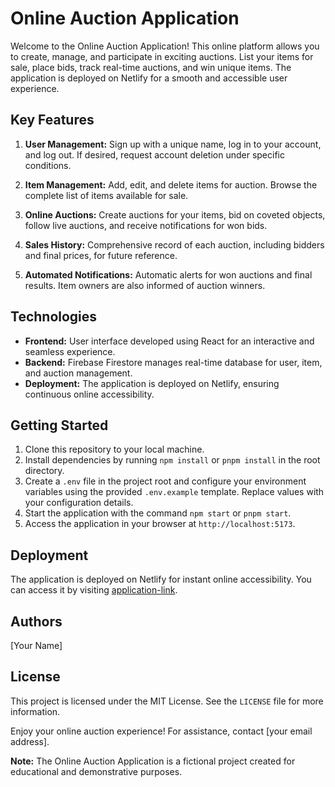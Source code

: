 # Online Auction Application

Welcome to the Online Auction Application! This online platform allows you to create, manage, and participate in exciting auctions. List your items for sale, place bids, track real-time auctions, and win unique items. The application is deployed on Netlify for a smooth and accessible user experience.

## Key Features

1. **User Management:** Sign up with a unique name, log in to your account, and log out. If desired, request account deletion under specific conditions.

2. **Item Management:** Add, edit, and delete items for auction. Browse the complete list of items available for sale.

3. **Online Auctions:** Create auctions for your items, bid on coveted objects, follow live auctions, and receive notifications for won bids.

4. **Sales History:** Comprehensive record of each auction, including bidders and final prices, for future reference.

5. **Automated Notifications:** Automatic alerts for won auctions and final results. Item owners are also informed of auction winners.

## Technologies 

- **Frontend:** User interface developed using React for an interactive and seamless experience.
- **Backend:** Firebase Firestore manages real-time database for user, item, and auction management.
- **Deployment:** The application is deployed on Netlify, ensuring continuous online accessibility.

## Getting Started

1. Clone this repository to your local machine.
2. Install dependencies by running `npm install` or `pnpm install` in the root directory.
3. Create a `.env` file in the project root and configure your environment variables using the provided `.env.example` template. Replace values with your configuration details.
4. Start the application with the command `npm start` or `pnpm start`.
5. Access the application in your browser at `http://localhost:5173`.

## Deployment

The application is deployed on Netlify for instant online accessibility. You can access it by visiting [application-link](application-link).

## Authors

[Your Name]

## License

This project is licensed under the MIT License. See the `LICENSE` file for more information.

Enjoy your online auction experience! For assistance, contact [your email address].

**Note:** The Online Auction Application is a fictional project created for educational and demonstrative purposes.